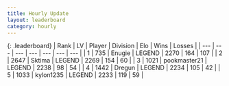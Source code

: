 ```yaml
---
title: Hourly Update
layout: leaderboard
category: hourly
---
```


{: .leaderboard}
| Rank | LV | Player | Division | Elo | Wins | Losses |
| --- | --- | --- | --- | --- | --- | --- |
| <span data-change="0">1</span> | 735 | <span title="ID: 623502">Enugie</span> | LEGEND | <span data-change="0">2270</span> | <span data-change="0">164</span> | <span data-change="0">107</span> |
| <span data-change="0">2</span> | 2647 | <span title="ID: 353063">Sktima</span> | LEGEND | <span data-change="0">2269</span> | <span data-change="0">154</span> | <span data-change="0">60</span> |
| <span data-change="0">3</span> | 1021 | <span title="ID: 652474">pookmaster21</span> | LEGEND | <span data-change="0">2238</span> | <span data-change="0">98</span> | <span data-change="0">54</span> |
| <span data-change="0">4</span> | 1442 | <span title="ID: 337810">Dregun</span> | LEGEND | <span data-change="0">2234</span> | <span data-change="0">105</span> | <span data-change="0">42</span> |
| <span data-change="0">5</span> | 1033 | <span title="ID: 222362">kylon1235</span> | LEGEND | <span data-change="0">2233</span> | <span data-change="0">119</span> | <span data-change="0">59</span> |